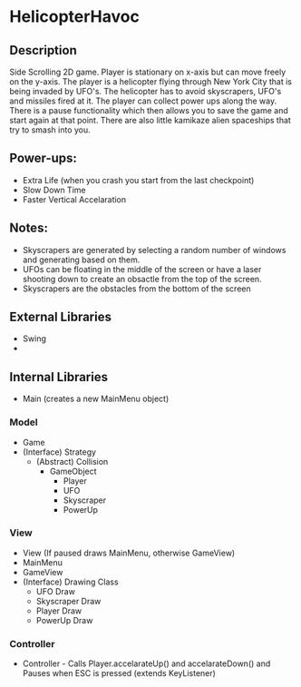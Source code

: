 # HelicopterHavoc
## Description
Side Scrolling 2D game. Player is stationary on x-axis but can move freely on the y-axis. The player is a helicopter flying through New York City that is being invaded by UFO's. The helicopter has to avoid skyscrapers, UFO's and missiles fired at it. The player can collect power ups along the way. There is a pause functionality which then allows you to save the game and start again at that point. There are also little kamikaze alien spaceships that try to smash into you.

## Power-ups:
- Extra Life (when you crash you start from the last checkpoint)
- Slow Down Time
- Faster Vertical Accelaration

## Notes:
- Skyscrapers are generated by selecting a random number of windows and generating based on them.
- UFOs can be floating in the middle of the screen or have a laser shooting down to create an obsactle from the top of the screen.
- Skyscrapers are the obstacles from the bottom of the screen

## External Libraries
- Swing
- 

## Internal Libraries
- Main (creates a new MainMenu object)
### Model
- Game
- (Interface) Strategy
  - (Abstract) Collision
    - GameObject
      - Player
      - UFO
      - Skyscraper
      - PowerUp
### View 
- View (If paused draws MainMenu, otherwise GameView)
- MainMenu
- GameView
- (Interface) Drawing Class
  - UFO Draw
  - Skyscraper Draw
  - Player Draw
  - PowerUp Draw
### Controller
- Controller - Calls Player.accelarateUp() and accelarateDown() and Pauses when ESC is pressed (extends KeyListener)
